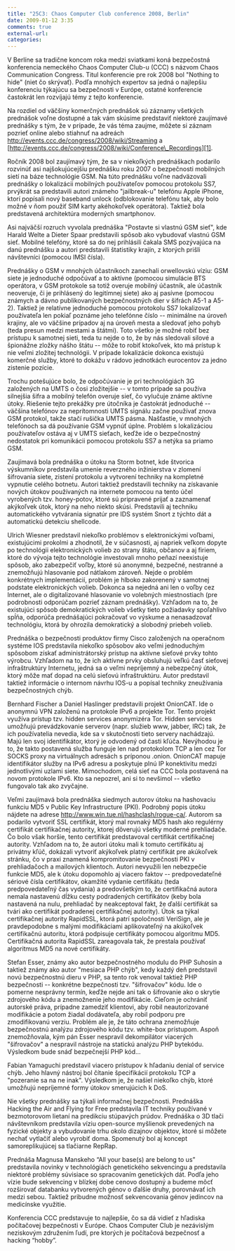 ```yaml
---
title: "25C3: Chaos Computer Club conference 2008, Berlin"
date: 2009-01-12 3:35
comments: true
external-url:
categories:
---
```

V Berlíne sa tradične koncom roka medzi sviatkami koná bezpečostná konferencia nemeckého Chaos Computer Club-u (CCC) s názvom Chaos Communication Congress. Titul konferencie pre rok 2008 bol "Nothing to hide" (niet čo skrývať). Podľa mnohých expertov sa jedná o najlepšiu konferenciu týkajúcu sa bezpečnosti v Európe, ostatné konferencie častokrát len rozvíjajú témy z tejto konferencie.

Na rozdiel od väčšiny komerčných prednášok sú záznamy všetkých prednášok voľne dostupné a tak vám skúsime predstaviť niektoré zaujímavé prednášky s tým, že v prípade, že vás téma zaujme, môžete si záznam pozrieť online alebo stiahnuť na adreách <http://events.ccc.de/congress/2008/wiki/Streaming> a [http://events.ccc.de/congress/2008/wiki/Conference\_Recordings][1].

Ročník 2008 bol zaujímavý tým, že sa v niekoľkých prednáškach podarilo rozvinúť asi najšokujúcejšiu prednášku roku 2007 o bezpečnosti mobilných sietí na báze technológie GSM. Na túto prednášku voľne nadväzovali prednášky o lokalizácii mobilných používateľov pomocou protokolu SS7, prvýkrát sa predstavili autori známeho "jailbreak-u" telefónu Apple iPhone, ktorí popísali nový baseband unlock (odblokovanie telefónu tak, aby bolo možné v ňom použiť SIM karty akéhokoľvek operátora). Taktiež bola predstavená architektúra moderných smartphonov.

Asi najväčší rozruch vyvolala prednáška "Postavte si vlastnú GSM sieť", kde Harald Welte a Dieter Spaar predstavili spôsob ako vybudovať vlastnú GSM sieť. Mobilné telefóny, ktoré sa do nej prihlásili čakala SMS pozývajúca na danú prednášku a autori predstavili štatistiky krajín, z ktorých prišli návštevníci (pomocou IMSI čísla).

Prednášky o GSM v mnohých účastníkoch zanechali orwellovskú víziu: GSM siete je jednoduché odpočúvať a to aktívne (pomocou simulácie BTS operátora, v GSM protokole sa totiž overuje mobilný účastník, ale účastník neoveruje, či je prihlásený do legitímnej siete) ako aj pasívne (pomocou známych a dávno publikovaných bezpečnostných dier v šifrách A5-1 a A5-2). Taktiež je relatívne jednoduché pomocou protokolu SS7 lokalizovať používateľa len pokiaľ poznáme jeho telefónne číslo -- minimálne na úroveň krajiny, ale vo väčšine prípadov aj na úroveň mesta a sledovať jeho pohyb (teda presun medzi mestami a štátmi). Toto všetko je možné robiť bez prístupu k samotnej sieti, teda tu nejde o to, že by nás sledovali silové a špionážne zložky nášho štátu -- môže to robiť ktokoľvek, kto má prístup k nie veľmi zložitej technológii. V prípade lokalizácie dokonca existujú komerčné služby, ktoré to dokážu v rádovo jednotkách eurocentov za jedno zistenie pozície.

Trochu potešujúce bolo, že odpočúvanie je pri technológiách 3G založených na UMTS o čosi zložitejšie -- v tomto prípade sa používa silnejšia šifra a mobilný telefón overuje sieť, čo vylučuje známe aktívne útoky. Riešenie tejto prekážky pre útočníka je častokrát jednoduché -- väčšina telefónov za neprítomnosti UMTS signálu začne používať znova GSM protokol, takže stačí rušička UMTS pásma. Našťastie, v mnohých telefónoch sa dá používanie GSM vypnúť úplne. Problém s lokalizáciou používateľov ostáva aj v UMTS sieťach, keďže ide o bezpečnostný nedostatok pri komunikácii pomocou protokolu SS7 a netýka sa priamo GSM.

Zaujímavá bola prednáška o útoku na Storm botnet, kde štvorica výskumníkov predstavila umenie reverzného inžinierstva v zlomení šifrovania siete, zistení protokolu a vytvorení techniky na kompletné vypnutie celého botnetu. Autori taktiež predstavili techniky na získavanie nových útokov používaných na internete pomocou na tento účel vyrobených tzv. honey-potov, ktoré sú pripravené prijať a zaznamenať akýkoľvek útok, ktorý na neho niekto skúsi. Predstavili aj techniku automatického vytvárania signatúr pre IDS systém Snort z týchto dát a automatickú detekciu shellcode.

Ulrich Wiesner predstavil niekoľko problémov s elektronickými voľbami, existujúcimi prokolmi a zhodnotil, že v súčasnosti, aj napriek veľkom dopyte po technológii elektronických volieb zo strany štátu, občanov a aj firiem, ktoré do vývoja tejto technológie investovali mnoho peňazí neexistuje spôsob, ako zabezpečiť voľby, ktoré sú anonymné, bezpečné, nestranné a znemožňujú hlasovanie pod nátlakom zároveň. Nejde o problém konkrétnych implementácií, problém je hlboko zakorenený v samotnej podstate elektronických volieb. Dokonca sa nejedná ani len o voľby cez Internet, ale o digitalizované hlasovanie vo volebných miestnostiach (pre podrobnosti odporúčam pozrieť záznam prednášky). Vzhľadom na to, že existujúci spôsob demokratických volieb všetky tieto požiadavky spoľahlivo spĺňa, odporúča prednášajúci pokračovať vo výskume a nenasadzovať technológiu, ktorá by ohrozila demokratický a slobodný priebeh volieb.

Prednáška o bezpečnosti produktov firmy Cisco založených na operačnom systéme IOS predstavila niekoľko spôsobov ako veľmi jednoduchým spôsobom získať administrátorský prístup na aktívne sieťové prvky tohto výrobcu. Vzhľadom na to, že ich aktívne prvky obsluhujú veľkú časť sieťovej infraštruktúry Internetu, jedná sa o veľmi nepríjemný a nebezpečný útok, ktorý môže mať dopad na celú sieťovú infraštruktúru. Autor predstavil taktiež informácie o internom návrhu IOS-u a popísal techniky zneužívania bezpečnostných chýb.

Bernhard Fischer a Daniel Haslinger predstavili projekt OnionCAT. Ide o anonymnú VPN založenú na protokole IPv6 a projekte Tor. Tento projekt využíva prístup tzv. hidden services anonymizéra Tor. Hidden services umožňujú prevádzkovanie serverov (napr. služieb www, jabber, IRC) tak, že ich používatelia nevedia, kde sa v skutočnosti tieto servery nachádzajú. Majú len svoj identifikátor, ktorý je odvodený od časti kľúča. Nevýhodou je to, že takto postavená služba funguje len nad protokolom TCP a len cez Tor SOCKS proxy na virtuálnych adresách s príponou .onion. OnionCAT mapuje identifikátor služby na IPv6 adresu a poskytuje plnú IP konektivitu medzi jednotlivými uzlami siete. Mimochodom, celá sieť na CCC bola postavená na novom protokole IPv6. Kto sa nepozrel, ani si to nevšimol -- všetko fungovalo tak ako zvyčajne.

Veľmi zaujímavá bola prednáška siedmych autorov útoku na hashovaciu funkciu MD5 v Public Key Infrastructure (PKI). Podrobný popis útoku nájdete na adrese <http://www.win.tue.nl/hashclash/rogue-ca/>. Autorom sa podarilo vytvoriť SSL certifikát, ktorý mal rovnaký MD5 hash ako regulérny certifikát certifikačnej autority, ktorej dôverujú všetky moderné prehliadače. Čo bolo však horšie, tento certifikát predstavoval certifikát certifikačnej autority. Vzhľadom na to, že autori útoku mali k tomuto certifikátu aj privátny kľúč, dokázali vytvoriť akýkoľvek platný certifikát pre akúkoľvek stránku, čo v praxi znamená kompromitovanie bezpečnosti PKI v prehliadačoch a mailových klientoch. Autori nevyužili len nebezpečie funkcie MD5, ale k útoku dopomohlo aj viacero faktov -- predpovedateľné sériové čísla certifikátov, okamžité vydanie certifikátu (teda predpovedateľný čas vydania) a predovšetkým to, že certifikačná autora nemala nastavenú dĺžku cesty podradených certifikátov (keby bola nastavená na nulu, prehliadač by neakceptoval fakt, že ďalší certifikát sa tvári ako certifikát podradenej certifikačnej autority). Útok sa týkal certifikačnej autority RapidSSL, ktorá patrí spoločnosti VeriSign, ale je pravdepodobne s malými modifikáciami aplikovateľný na akúkoľvek certifikačnú autoritu, ktorá podpisuje certifikáty pomocou algoritmu MD5. Certifikačná autorita RapidSSL zareagovala tak, že prestala používať algoritmus MD5 na nové certifikáty.

Stefan Esser, známy ako autor bezpečnostného modulu do PHP Suhosin a taktiež známy ako autor "mesiaca PHP chýb", kedy každý deň predstavil novú bezpečnostnú dieru v PHP, sa tento rok venoval taktiež PHP bezpečnosti -- konkrétne bezpečnosti tzv. "šifrovačov" kódu. Ide o pomerne nesprávny termín, keďže nejde ani tak o šifrovanie ako o skrytie zdrojového kódu a znemožnenie jeho modifikácie. Cieľom je ochrániť autorské práva, prípadne zamedziť klientovi, aby robil neautorizované modifikácie a potom žiadal dodávateľa, aby robil podporu pre zmodifikovanú verziu. Problém ale je, že táto ochrana znemožňuje bezpečnostnú analýzu zdrojového kódu tzv. white-box prístupom. Aspoň znemožňovala, kým pán Esser nespravil dekompilátor viacerých "šifrovačov" a nespravil nástroje na statickú analýzu PHP bytekódu. Výsledkom bude snáď bezpečnejší PHP kód...

Fabian Yamaguchi predstavil viacero prístupov k hľadaniu denial of service chýb. Jeho hlavný nástroj bol čítanie špecifikácií protokolu TCP a "pozeranie sa na ne inak". Výsledkom je, že našiel niekoľko chýb, ktoré umožňujú nepríjemné formy útokov smerujúcich k DoS.

Nie všetky prednášky sa týkali informačnej bezpečnosti. Prednáška Hacking the Air and Flying for Free predstavila IT techniky používané v bezmotorovom lietaní na predikciu stúpavých prúdov. Prednáška o 3D tlači návštevníkom predstavila víziu open-source myšlienok prevedených na fyzické objekty a vybudovanie trhu okolo dizajnov objektov, ktoré si môžete nechať vytlačiť alebo vyrobiť doma. Spomenutý bol aj koncept samoreplikujúcej sa tlačiarne RepRap.

Prednáša Magnusa Manskeho “All your base(s) are belong to us” predstavila novinky v technológiách genetického sekvencingu a predstavila niektoré problémy súvisiace so spracovaním genetických dát. Podľa jeho vízie bude sekvencing v blízkej dobe cenovo dostupný a budeme môcť rozširovať databanku vytvorených génov o ďalšie druhy, porovnávať ich medzi sebou. Taktiež pribudne možnosť sekvencovania génov jedincov na medicínske využitie.

Konferencia CCC predstavuje to najlepšie, čo sa dá vidieť z hľadiska počítačovej bezpečnosti v Európe. Chaos Computer Club je nezávislým neziskovým združením ľudí, pre ktorých je počítačová bezpečnosť a hacking “hobby”.

  [1]: http://events.ccc.de/congress/2008/wiki/Conference_Recordings
